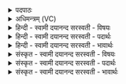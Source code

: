 <details><summary>पदपाठः</summary>

अदि॑त्यै। व्युन्द॑न॒मिति॑। वि॒ऽउन्द॑नम्। अ॒सि॒। विष्णोः॑। स्तु॒पः। अ॒सि॒। ऊर्ण॑म्रदस॒मित्यूर्ण॑ऽम्रदसम्। त्वा॒। स्तृ॒णा॒मि॒। स्वा॒स॒स्थामिति॑ सुऽआ॒स॒स्थाम्। दे॒वेभ्यः॑। भुवप॑तय॒ इति॒ भुव॑ऽपतये। स्वाहा॑। भुव॑नपतय॒ इति॒ भुव॑नऽपतये। स्वाहा॑। भू॒ताना॑म्। पत॑ये स्वाहा॑। २।
</details>

<details><summary>अधिमन्त्रम् (VC)</summary>

- यज्ञो देवता
- परमेष्ठी प्रजापतिर्ऋषिः
- स्वराड् जगती
- निषादः
</details>

<details><summary>हिन्दी - स्वामी दयानन्द सरस्वती  - विषयः</summary>

इस प्रकार किया हुआ यज्ञ क्या सिद्ध करनेवाला होता है, सो अगले मन्त्र में उपदेश किया है ॥
</details>

<details><summary>हिन्दी - स्वामी दयानन्द सरस्वती  - पदार्थः</summary>

पदार्थान्वयभाषाः -  जिस कारण यह यज्ञ (अदित्यै) पृथिवी के (व्युन्दनम्) विविध प्रकार के ओषधि आदि पदार्थों का सींचनेवाला (असि) होता है, इससे मैं उसका अनुष्ठान करता हूँ और (विष्णोः) इस यज्ञ की सिद्धि कराने हारा (स्तुपः) शिखारूप (ऊर्णम्रदसम्) उलूखल (असि) है, इससे मैं (त्वा) उस अन्न के छिलके दूर करनेवाले पत्थर और उलूखल को (स्तृणामि) पदार्थों से ढाँपता हूँ तथा वेदी (देवेभ्यः) विद्वान् और दिव्य सुखों के हित कराने के लिये (असि) होती है, इससे उसको मैं (स्वासस्थाम्) ऐसी बनाता हूँ कि जिसमें होम किये हुए पदार्थ अच्छी प्रकार स्थिर हों और जिससे संसार का पति, भुवन अर्थात् लोकलोकान्तरों का पति, संसारी पदार्थों का स्वामी और परमेश्वर प्रसन्न होता है तथा भौतिक अग्नि सुखों का सिद्ध करानेवाला होता है, इस कारण (भुवपतये स्वाहा), (भुवनपतये स्वाहा), (भूतानां पतये स्वाहा) उक्त परमेश्वर की प्रसन्नता और आज्ञापालन के लिये उस वेदी के गुणों से जो कि सत्यभाषण अर्थात् अपने पदार्थों को मेरे हैं, यह कहना वा श्रेष्ठवाक्य आदि उत्तम वाणीयुक्त वेद हैं, उसके मन्त्रों के साथ स्वाहा शब्द का अनेक प्रकार उच्चारण करके यज्ञ आदि श्रेष्ठ कर्मों का विधान किया जाता है, इस प्रयोजन के लिये भी वेदी को रचता हूँ ॥२॥
</details>

<details><summary>हिन्दी - स्वामी दयानन्द सरस्वती  - भावार्थः</summary>

भावार्थभाषाः -  परमेश्वर सब मनुष्यों के लिये उपदेश करता है कि हे मनुष्यो ! तुमको वेदी आदि यज्ञ के साधनों का सम्पादन करके सब प्राणियों के सुख तथा परमेश्वर की प्रसन्नता के लिये अच्छी प्रकार क्रियायुक्त यज्ञ करना और सदा सत्य ही बोलना चाहिये और जैसे मैं न्याय से सब विश्व का पालन करता हूँ, वैसे ही तुम लोगों को भी पक्षपात छोड़कर सब प्राणियों के पालन से सुख सम्पादन करना चाहिये ॥२॥
</details>

<details><summary>संस्कृत - स्वामी दयानन्द सरस्वती  - विषयः</summary>

एवं कृतो यज्ञः किंहेतुको भवतीत्युपदिश्यते ॥
</details>

<details><summary>संस्कृत - स्वामी दयानन्द सरस्वती  - पदार्थः</summary>

पदार्थान्वयभाषाः -  यतोऽयं विष्णुर्यज्ञोऽदित्या व्युन्दनकार्य्यसि भवति, तस्मात् तमहमनुतिष्ठामि। अस्य विष्णोर्यज्ञस्य स्तुपः प्रस्तर उलूखलाख्यः साधकोऽ(स्य)स्ति, तस्मात् तमहमूर्णम्रदसं स्तृणामि। वेदिर्देवेभ्यो हितासि भवति, तस्मात् तामहं स्वासस्थां रचयामि। कस्मै प्रयोजनायेत्यत्राह। यतोऽयं भुवपतिर्भुवनपतिर्भूतानां पतिरीश्वरः प्रसन्नो भवति, भौतिको वा। सुखसाधको भवति, तस्मै भुवपतये स्वाहा विधेया, भुवनपतये स्वाहा वाच्या, भूतानां च पतये स्वाहा प्रयोज्या भवतीत्यस्मै प्रयोजनाय ॥२॥
</details>

<details><summary>संस्कृत - स्वामी दयानन्द सरस्वती  - भावार्थः</summary>

भावार्थभाषाः -  ईश्वरः सर्वमनुष्येभ्य इदमुपदिशति युष्माभिर्वेद्यादीनि यज्ञसाधनानि सम्पाद्य सर्वप्राणिनां सुखाय परमेश्वरप्रीतये च सम्यक् क्रियायज्ञः कार्य्यः। सदैव सत्यमेव वाच्यम्। यथाऽहं न्यायेन सर्वं विश्वं पालयामि, तथैव युष्माभिरपि पक्षपातं विहाय सर्वेषां पालनेन सुखं सम्पादनीयमिति ॥२॥
</details>